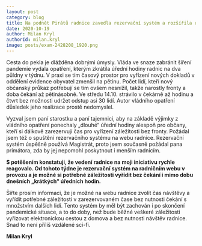 ```yaml
---
layout: post
category: blog
title: Na podnět Pirátů radnice zavedla rezervační systém a rozšířila úřední hodiny
date: 2020-10-19
author: Milan Kryl
authorId: milan.kryl
image: posts/exam-2428208_1920.png
---
```


Cesta do pekla je dlážděna dobrými úmysly. Vláda ve snaze zabránit šíření pandemie vydala opatření, kterým zkrátila úřední hodiny radnic na dva půldny v týdnu. V praxi se tím časový prostor pro vyřízení nových dokladů v oddělení evidence obyvatel zmenšil na  pětinu. Počet lidí, kteří nový občanský průkaz potřebují se tím ovšem nesnížil, takže narostly fronty a doba čekání až pětinásobně. Ve středu 14.10. strávilo v čekárně až hodinu a čtvrt bez možnosti udržet odstup asi 30 lidí.  Autor vládního opatření důsledek jeho realizace prostě nedomyslel.

Vyzval jsem paní starostku a paní tajemnici, aby na základě výjimky z vládního opatření  ponechaly „dlouhé“ úřední hodiny alespoň pro občany, kteří si dálkově zarezervují čas pro vyřízení záležitosti bez fronty. Požádal jsem též o spuštění rezervačního systému na webu radnice.  Rezervační systém úspěšně používá Magistrát, proto jsem současně požádal pana primátora, zda by jej nepomohl poskytnout i menším radnicím.

**S potěšením konstatuji, že vedení radnice na moji iniciativu rychle reagovalo. Od tohoto týdne je rezervační systém na radničním webu v provozu a je možné si potřebné záležitosti vyřídit bez čekání i mimo dobu dnešních „krátkých“ úředních hodin.**

Šiřte prosím informaci, že je možné na webu radnice zvolit čas návštěvy a vyřídit potřebné záležitosti v zarezervovaném čase bez nutnosti čekání s množstvím dalších lidí. Tento systém by měl být zachován i po skončení pandemické situace, a to do doby, než bude běžné veškeré záležitosti vyřizovat elektronickou cestou z domova a bez nutnosti návštěv radnice. Snad to není příliš vzdálené sci-fi.


**Milan Kryl**
